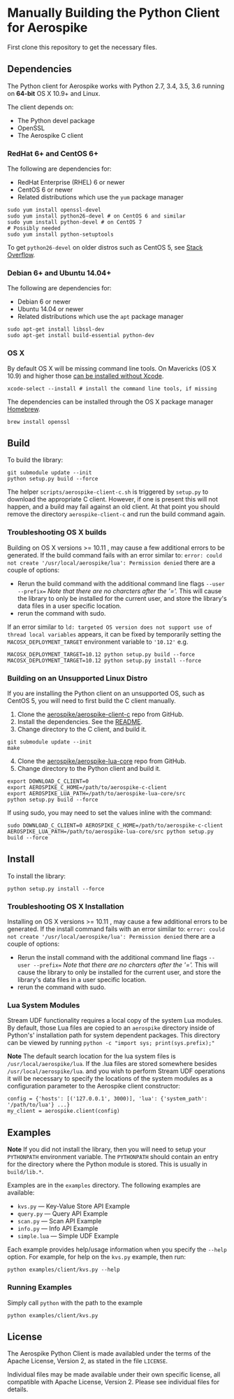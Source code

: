 # Manually Building the Python Client for Aerospike

First clone this repository to get the necessary files.

## Dependencies

The Python client for Aerospike works with Python 2.7, 3.4, 3.5, 3.6 running on
**64-bit** OS X 10.9+ and Linux.

The client depends on:

- The Python devel package
- OpenSSL
- The Aerospike C client


### RedHat 6+ and CentOS 6+

The following are dependencies for:

 -  RedHat Enterprise (RHEL) 6 or newer
 -  CentOS 6 or newer
 -  Related distributions which use the `yum` package manager

```
sudo yum install openssl-devel
sudo yum install python26-devel # on CentOS 6 and similar
sudo yum install python-devel # on CentOS 7
# Possibly needed
sudo yum install python-setuptools
```

To get `python26-devel` on older distros such as CentOS 5, see [Stack Overflow](http://stackoverflow.com/a/11684053/582436).


### Debian 6+ and Ubuntu 14.04+

The following are dependencies for:

 - Debian 6 or newer
 - Ubuntu 14.04 or newer
 - Related distributions which use the `apt` package manager

```
sudo apt-get install libssl-dev
sudo apt-get install build-essential python-dev
```


### OS X

By default OS X will be missing command line tools. On Mavericks (OS X 10.9)
and higher those [can be installed without Xcode](http://osxdaily.com/2014/02/12/install-command-line-tools-mac-os-x/).

    xcode-select --install # install the command line tools, if missing

The dependencies can be installed through the OS X package manager [Homebrew](http://brew.sh/).

    brew install openssl


## Build

To build the library:

    git submodule update --init
    python setup.py build --force


The helper `scripts/aerospike-client-c.sh` is triggered by `setup.py` to
download the appropriate C client. However, if one is present this will not
happen, and a build may fail against an old client. At that point you should
remove the directory `aerospike-client-c` and run the build command again.


### Troubleshooting OS X builds
Building on OS X versions >= 10.11 , may cause a few additional errors to be generated. If the build command fails with an
error similar to: `error: could not create '/usr/local/aerospike/lua': Permission denied` there are a couple of options:
	
- Rerun the build command with the additional command line flags `--user --prefix=` *Note that there are no charcters after the '='.* This will cause the library to only be installed for the current user, and store the library's data files in a user specific location.
- rerun the command with sudo.

If an error similar to `ld: targeted OS version does not support use of thread local variables` appears, it can be fixed by temporarily setting the `MACOSX_DEPLOYMENT_TARGET` environment variable to `'10.12'` e.g.

```
MACOSX_DEPLOYMENT_TARGET=10.12 python setup.py build --force
MACOSX_DEPLOYMENT_TARGET=10.12 python setup.py install --force
```

### Building on an Unsupported Linux Distro

If you are installing the Python client on an unsupported OS, such as CentOS 5,
you will need to first build the C client manually.

1. Clone the [aerospike/aerospike-client-c](https://github.com/aerospike/aerospike-client-c) repo from GitHub.
2. Install the dependencies. See the [README](https://github.com/aerospike/aerospike-client-c/blob/master/README.md).
3. Change directory to the C client, and build it.

```
git submodule update --init
make
```

4. Clone the [aerospike/aerospike-lua-core](https://github.com/aerospike/aerospike-lua-core) repo from GitHub.
5. Change directory to the Python client and build it.

```
export DOWNLOAD_C_CLIENT=0
export AEROSPIKE_C_HOME=/path/to/aerospike-c-client
export AEROSPIKE_LUA_PATH=/path/to/aerospike-lua-core/src
python setup.py build --force
```

If using sudo, you may need to set the values inline with the command:

```
sudo DOWNLOAD_C_CLIENT=0 AEROSPIKE_C_HOME=/path/to/aerospike-c-client AEROSPIKE_LUA_PATH=/path/to/aerospike-lua-core/src python setup.py build --force
```


## Install

To install the library:

    python setup.py install --force



### Troubleshooting OS X Installation
Installing on OS X versions >= 10.11 , may cause a few additional errors to be generated. If the install command fails with an
error similar to: `error: could not create '/usr/local/aerospike/lua': Permission denied` there are a couple of options:
	
- Rerun the install command with the additional command line flags `--user --prefix=` *Note that there are no charcters after the '='.* This will cause the library to only be installed for the current user, and store the library's data files in a user specific location.
- rerun the command with sudo.

### Lua System Modules

Stream UDF functionality requires a local copy of the system Lua modules.
By default, those Lua files are copied to an `aerospike` directory inside of Python's' installation path for system dependent packages. This directory can be viewed by running  `python -c "import sys; print(sys.prefix);" `


**Note** The default search location for the lua system files is `/usr/local/aerospike/lua`. If the .lua files are stored somewhere besides `/usr/local/aerospike/lua`. and you wish to perform Stream UDF operations it will be necessary to specify the locations of the system modules as a configuration parameter to the Aerospike client constructor:

	config = {'hosts': [('127.0.0.1', 3000)], 'lua': {'system_path': '/path/to/lua'} ...}
	my_client = aerospike.client(config)

## Examples

**Note** If you did not install the library, then you will need to setup your `PYTHONPATH` environment variable. The `PYTHONPATH` should contain an entry for the directory where the Python module is stored. This is usually in `build/lib.*`.


Examples are in the `examples` directory. The following examples are available:

* `kvs.py` — Key-Value Store API Example
* `query.py` — Query API Example
* `scan.py` — Scan API Example
* `info.py` — Info API Example
* `simple.lua` — Simple UDF Example

Each example provides help/usage information when you specify the `--help` option. For example, for help on the `kvs.py` example, then run:

    python examples/client/kvs.py --help


### Running Examples

Simply call `python` with the path to the example

    python examples/client/kvs.py


## License

The Aerospike Python Client is made availabled under the terms of the Apache License, Version 2, as stated in the file `LICENSE`.

Individual files may be made available under their own specific license, 
all compatible with Apache License, Version 2. Please see individual files for details.
